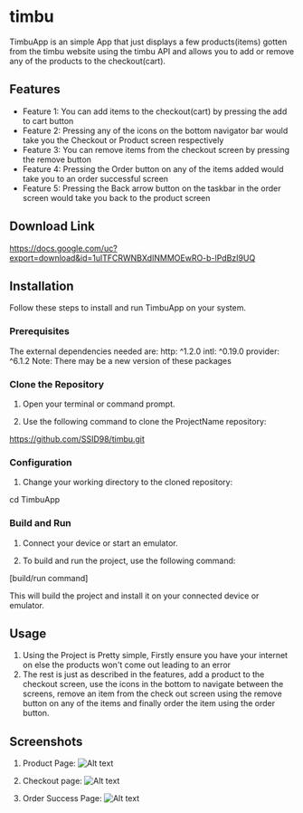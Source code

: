 # timbu

TimbuApp is an simple App that just displays a few products(items) gotten from the timbu website using the timbu API and allows you to add or remove any of the products to the checkout(cart).

## Features

- Feature 1: You can add items to the checkout(cart) by pressing the add to cart button
- Feature 2: Pressing any of the icons on the bottom navigator bar would take you the Checkout or
  Product screen respectively
- Feature 3: You can remove items from the checkout screen by pressing the remove button
- Feature 4: Pressing the Order button on any of the items added would take you to an order
  successful screen
- Feature 5: Pressing the Back arrow button on the taskbar in the order screen would take you back
  to the product screen

## Download Link
https://docs.google.com/uc?export=download&id=1ulTFCRWNBXdINMMOEwRO-b-lPdBzI9UQ


## Installation

Follow these steps to install and run TimbuApp on your system.

### Prerequisites

The external dependencies needed are: 
  http: ^1.2.0
  intl: ^0.19.0
  provider: ^6.1.2
  Note: There may be a new version of these packages

### Clone the Repository

1. Open your terminal or command prompt.

2. Use the following command to clone the ProjectName repository:

https://github.com/SSID98/timbu.git

### Configuration

1. Change your working directory to the cloned repository:

cd TimbuApp

### Build and Run

1. Connect your device or start an emulator.

2. To build and run the project, use the following command:

[build/run command]

This will build the project and install it on your connected device or emulator.

## Usage

1. Using the Project is Pretty simple, Firstly ensure you have your internet on else the products won't come out leading to an error
2. The rest is just as described in the features, add a product to the checkout screen, use the icons in the bottom to navigate between the screens, remove an item from the check out screen using the remove button on any of the items and finally order the item using the order button.

## Screenshots

1. Product Page: ![Alt text](assets/images/products.jpg)

2. Checkout
   page: ![Alt text](assets/images/checkout.jpg)

3. Order Success
   Page: ![Alt text](assets/images/order_successful.jpg)
